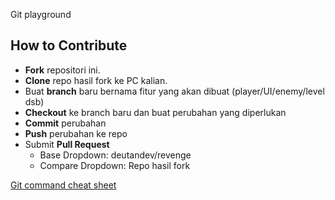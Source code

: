 Git playground

## How to Contribute
- **Fork** repositori ini.
- **Clone** repo hasil fork ke PC kalian.
- Buat **branch** baru bernama fitur yang akan dibuat (player/UI/enemy/level dsb)
- **Checkout** ke branch baru dan buat perubahan yang diperlukan
- **Commit** perubahan
- **Push** perubahan ke repo
- Submit **Pull Request**
    - Base Dropdown: deutandev/revenge
    - Compare Dropdown: Repo hasil fork

[Git command cheat sheet](https://training.github.com/downloads/id/github-git-cheat-sheet/)
